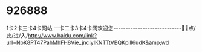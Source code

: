 # 926888
1卡2卡三卡4卡网站,一卡二卡3卡4卡网欢迎您----------------------------🚨🚨点/此/进/入/http://www.baidu.com/link?url=NoK8PT47PahMhFH8Vie_jnciyIKNTTtVBQKpill6udK&amp;wd
